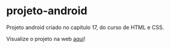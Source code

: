 # projeto-android
 Projeto android criado no capítulo 17, do curso de HTML e CSS.

 Visualize o projeto na web <a href="https://nicollascsantos.github.io/projeto-android/" target="_blank" rel="external">aqui</a>!